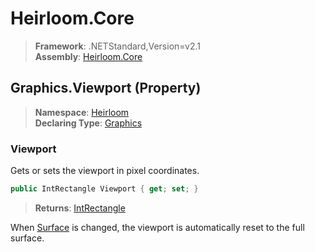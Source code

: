 # Heirloom.Core

> **Framework**: .NETStandard,Version=v2.1  
> **Assembly**: [Heirloom.Core][0]

## Graphics.Viewport (Property)

> **Namespace**: [Heirloom][0]  
> **Declaring Type**: [Graphics][1]

### Viewport

Gets or sets the viewport in pixel coordinates.

```cs
public IntRectangle Viewport { get; set; }
```

> **Returns**: [IntRectangle][2]

When [Surface][3] is changed, the viewport is automatically reset to the full surface.

[0]: ../../../Heirloom.Core.md
[1]: ../Graphics.md
[2]: ../IntRectangle.md
[3]: Surface.md
